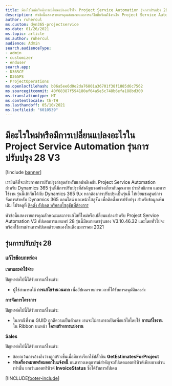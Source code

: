 ```yaml
---
title: มีอะไรใหม่หรือมีการเปลี่ยนแปลงอะไรใน Project Service Automation รุ่นการปรับปรุง 28 V3
description: หัวข้อนี้แสดงรายการคุณลักษณะและการแก้ไขที่พร้อมใช้งานใน Project Service Automation รุ่นการปรับปรุง 28 V3
author: ruhercul
ms.custom: dyn365-projectservice
ms.date: 01/26/2021
ms.topic: article
ms.author: ruhercul
audience: Admin
search.audienceType:
- admin
- customizer
- enduser
search.app:
- D365CE
- D365PS
- ProjectOperations
ms.openlocfilehash: b06a5ee6d0e2da76801a36701f38f1885d6c7562
ms.sourcegitcommit: 40f68387f594180af64a5e5c748b6efa188bd300
ms.translationtype: HT
ms.contentlocale: th-TH
ms.lasthandoff: 05/10/2021
ms.locfileid: "6010539"
---
```

# <a name="whats-new-or-changed-in-project-service-automation-update-release-28-v3"></a>มีอะไรใหม่หรือมีการเปลี่ยนแปลงอะไรใน Project Service Automation รุ่นการปรับปรุง 28 V3

[!include [banner](../includes/psa-now-project-operations.md)]

เรายินดีที่จะประกาศการปรับปรุงล่าสุดสำหรับแอปพลิเคชัน Project Service Automation สำหรับ Dynamics 365 รุ่นนี้มีการปรับปรุงที่สำคัญบางอย่างเกี่ยวกับคุณภาพ ประสิทธิภาพ และการใช้งาน รุ่นนี้เข้ากันได้กับ Dynamics 365 9.x หากต้องการปรับปรุงเป็นรุ่นนี้ ให้เยี่ยมชมศูนย์การจัดการสำหรับ Dynamics 365 ออนไลน์ และหน้าโซลูชัน เพื่อติดตั้งการปรับปรุง สำหรับข้อมูลเพิ่มเติม โปรดดูที่ [ติดตั้ง อัปเดต หรือลบโซลูชันที่ต้องการ](/power-platform/admin/install-remove-preferred-solution)

หัวข้อนี้แสดงรายการคุณลักษณะและการแก้ไขที่ใหม่หรือเปลี่ยนแปลงสำหรับ Project Service Automation V3 อัปเดตการเผยแพร่ 28 รุ่นนี้มีหมายเลขรุ่นของ V3.10.46.32 และโดยทั่วไปจะพร้อมใช้งานผ่านการอัปเดตด้วยตนเองในเดือนมกราคม 2021

## <a name="update-release-28"></a>รุ่นการปรับปรุง 28

### <a name="bug-fixes"></a>แก้ไขข้อบกพร่อง

**เวลาและค่าใช้จ่าย**

ปัญหาต่อไปนี้ได้รับการแก้ไขแล้ว:

- ผู้ใช้สามารถใช้ **การแก้ไขจำนวนมาก** เพื่ออัปเดตรายการเวลาที่ได้รับการอนุมัติและส่ง

**การจัดการโครงการ**

ปัญหาต่อไปนี้ได้รับการแก้ไขแล้ว:

- ในกรณีที่งาน GUID ถูกตีความเป็นตัวเลข งานจะไม่สามารถเปิดเพื่อแก้ไขโดยใช้ **การแก้ไขงาน** ใน Ribbon บนหน้า **โครงสร้างการแบ่งงาน**

**Sales**

ปัญหาต่อไปนี้ได้รับการแก้ไขแล้ว:

- ข้อยกเว้นการอ้างอิงว่างถูกสร้างขึ้นเมื่อมีการเรียกใช้ปลั๊กอิน **GetEstimatesForProject**
- **ทำเครื่องหมายพร้อมออกใบแจ้งหนี้** บนตารางเหตุการณ์สำคัญจะอัปเดตแอตทริบิวต์เพียงบางส่วนเท่านั้น ยกเว้นแอตทริบิวต์ **InvoiceStatus** ซึ่งได้รับการอัปเดต



[!INCLUDE[footer-include](../includes/footer-banner.md)]
